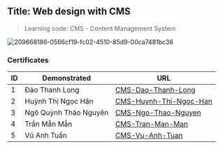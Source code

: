 ## Title: Web design with CMS

> Learning code: CMS - Content Management System

![209668186-0566cf19-fc02-4510-85d9-00ca7481bc36](https://github.com/user-attachments/assets/3c249d17-69a0-40cf-a77b-6aa93771454d)

### Certificates

| ID | Demonstrated | URL |
| --- | --- | --- |
| 1 | Đào Thanh Long | [CMS-Dao-Thanh-Long](/verify.html?id=CMS001) |
| 2 | Huỳnh Thị Ngọc Hân | [CMS-Huynh-Thi-Ngoc-Han](/verify.html?id=CMS002) |
| 3 | Ngô Quỳnh Thảo Nguyên | [CMS-Ngo-Thao-Nguyen](/verify.html?id=CMS003) |
| 4 | Trần Mẫn Mẫn | [CMS-Tran-Man-Man](/verify.html?id=CMS004) |
| 5 | Vũ Anh Tuấn | [CMS-Vu-Anh-Tuan](/verify.html?id=CMS005) |
